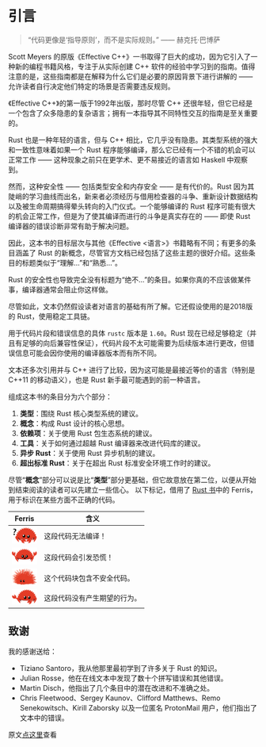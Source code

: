 # 引言

> “代码更像是‘指导原则’，而不是实际规则。” —— 赫克托·巴博萨


Scott Meyers 的原版《Effective C++》一书取得了巨大的成功，因为它引入了一种新的编程书籍风格，专注于从实际创建 C++ 软件的经验中学习到的指南。值得注意的是，这些指南都是在解释为什么它们是必要的原因背景下进行讲解的 —— 允许读者自行决定他们特定的场景是否需要违反规则。

《Effective C++》的第一版于1992年出版，那时尽管 C++ 还很年轻，但它已经是一个包含了众多隐患的复杂语言；拥有一本指导其不同特性交互的指南是至关重要的。

Rust 也是一种年轻的语言，但与 C++ 相比，它几乎没有隐患。其类型系统的强大和一致性意味着如果一个 Rust 程序能够编译，那么它已经有一个不错的机会可以正常工作 —— 这种现象之前只在更学术、更不易接近的语言如 Haskell 中观察到。

然而，这种安全性 —— 包括类型安全和内存安全 —— 是有代价的。Rust 因为其陡峭的学习曲线而出名，新来者必须经历与借用检查器的斗争、重新设计数据结构以及被生命周期搞得晕头转向的入门仪式。一个能够编译的 Rust 程序可能有很大的机会正常工作，但是为了使其编译而进行的斗争是真实存在的 —— 即使 Rust 编译器的错误诊断非常有助于解决问题。

因此，这本书的目标层次与其他《Effective <语言>》书籍略有不同；有更多的条目涵盖了 Rust 的新概念，尽管官方文档已经包括了这些主题的很好介绍。这些条目的标题类似于“理解…”和“熟悉…”。

Rust 的安全性也导致完全没有标题为“绝不…”的条目。如果你真的不应该做某件事，编译器通常会阻止你这样做。

尽管如此，文本仍然假设读者对语言的基础有所了解。它还假设使用的是2018版的 Rust，使用稳定工具链。

用于代码片段和错误信息的具体 `rustc` 版本是 `1.60`。Rust 现在已经足够稳定（并且有足够的向后兼容性保证），代码片段不太可能需要为后续版本进行更改，但错误信息可能会因你使用的编译器版本而有所不同。

文本还多次引用并与 C++ 进行了比较，因为这可能是最接近等价的语言（特别是 C++11 的移动语义），也是 Rust 新手最可能遇到的前一种语言。

组成这本书的条目分为六个部分：
1. **类型**：围绕 Rust 核心类型系统的建议。
2. **概念**：构成 Rust 设计的核心思想。
3. **依赖项**：关于使用 Rust 包生态系统的建议。
4. **工具**：关于如何通过超越 Rust 编译器来改进代码库的建议。
5. **异步 Rust**：关于使用 Rust 异步机制的建议。
6. **超出标准 Rust**：关于在超出 Rust 标准安全环境工作时的建议。

尽管“**概念**”部分可以说是比“**类型**”部分更基础，但它故意放在第二位，以便从开始到结束阅读的读者可以先建立一些信心。
以下标记，借用了 [Rust 书]中的 Ferris，用于标识在某些方面不正确的代码。

| Ferris                                                       | 含义                         |
| ------------------------------------------------------------ | ---------------------------- |
| <img src="./images/does_not_compile.svg" style="zoom:5%;" /> | 这段代码无法编译！           |
| <img src="./images/panics.svg" style="zoom:5%;" />           | 这段代码会引发恐慌！         |
| <img src="./images/unsafe.svg" style="zoom:5%;" /> | 这个代码块包含不安全代码。   |
| <img src="./images/not_desired_behaviour.svg" style="zoom:5%;" /> | 这段代码没有产生期望的行为。 |

## 致谢

我的感谢送给：

* Tiziano Santoro，我从他那里最初学到了许多关于 Rust 的知识。
* Julian Rosse，他在在线文本中发现了数十个拼写错误和其他错误。
* Martin Disch，他指出了几个条目中的潜在改进和不准确之处。
* Chris Fleetwood、Sergey Kaunov、Clifford Matthews、Remo Senekowitsch、Kirill Zaborsky 以及一位匿名 ProtonMail 用户，他们指出了文本中的错误。

原文[点这里](https://www.lurklurk.org/effective-rust/intro.html)查看

[Rust 书]: https://doc.rust-lang.org/stable/book/ch00-00-introduction.html#ferris